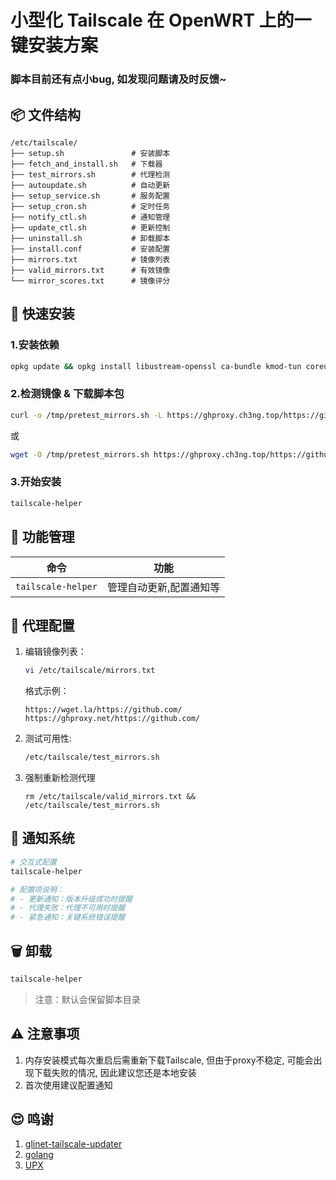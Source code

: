 # 小型化 Tailscale 在 OpenWRT 上的一键安装方案

### 脚本目前还有点小bug, 如发现问题请及时反馈~

## 📦 文件结构
```
/etc/tailscale/
├── setup.sh               # 安装脚本
├── fetch_and_install.sh   # 下载器
├── test_mirrors.sh        # 代理检测
├── autoupdate.sh          # 自动更新
├── setup_service.sh       # 服务配置
├── setup_cron.sh          # 定时任务
├── notify_ctl.sh          # 通知管理
├── update_ctl.sh          # 更新控制
├── uninstall.sh           # 卸载脚本
├── install.conf           # 安装配置
├── mirrors.txt            # 镜像列表
├── valid_mirrors.txt      # 有效镜像
└── mirror_scores.txt      # 镜像评分
```

## 🚀 快速安装
### 1.安装依赖
   ```bash
   opkg update && opkg install libustream-openssl ca-bundle kmod-tun coreutils-timeout
   ```

### 2.检测镜像 & 下载脚本包
   ```bash
   curl -o /tmp/pretest_mirrors.sh -L https://ghproxy.ch3ng.top/https://github.com/CH3NGYZ/ts-test/raw/refs/heads/main/pretest_mirrors.sh && sh /tmp/pretest_mirrors.sh
   ```
   或
   ```bash
   wget -O /tmp/pretest_mirrors.sh https://ghproxy.ch3ng.top/https://github.com/CH3NGYZ/ts-test/raw/refs/heads/main/pretest_mirrors.sh && sh /tmp/pretest_mirrors.sh
   ```

### 3.开始安装
   ```bash
   tailscale-helper
   ```

## 🔧 功能管理
   | 命令 | 功能 |
   |------|------|
   | `tailscale-helper` | 管理自动更新,配置通知等 |

## 📡 代理配置
   1. 编辑镜像列表：
      ```bash
      vi /etc/tailscale/mirrors.txt
      ```
      格式示例：
      ```
      https://wget.la/https://github.com/
      https://ghproxy.net/https://github.com/
      ```
   2. 测试可用性:
      ```bash
      /etc/tailscale/test_mirrors.sh
      ```
   3. 强制重新检测代理
      ```
      rm /etc/tailscale/valid_mirrors.txt && /etc/tailscale/test_mirrors.sh
      ```

## 🔔 通知系统
   ```bash
   # 交互式配置
   tailscale-helper

   # 配置项说明：
   # - 更新通知：版本升级成功时提醒
   # - 代理失败：代理不可用时提醒
   # - 紧急通知：关键系统错误提醒
   ```

## 🗑️ 卸载
   ```bash
   tailscale-helper
   ```
> 注意：默认会保留脚本目录

## ⚠️ 注意事项
   1. 内存安装模式每次重启后需重新下载Tailscale, 但由于proxy不稳定, 可能会出现下载失败的情况, 因此建议您还是本地安装
   2. 首次使用建议配置通知

## 😍 鸣谢
   1. [glinet-tailscale-updater](https://github.com/Admonstrator/glinet-tailscale-updater)
   2. [golang](https://github.com/golang/go)
   3. [UPX](https://github.com/upx/upx)
